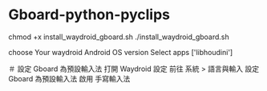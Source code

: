 # Gboard-python-pyclips
chmod +x install_waydroid_gboard.sh
./install_waydroid_gboard.sh


choose Your waydroid Android OS version
Select apps ['libhoudini']

＃ 設定 Gboard 為預設輸入法
打開 Waydroid 設定
前往 系統 > 語言與輸入
設定 Gboard 為預設輸入法
啟用 手寫輸入法

